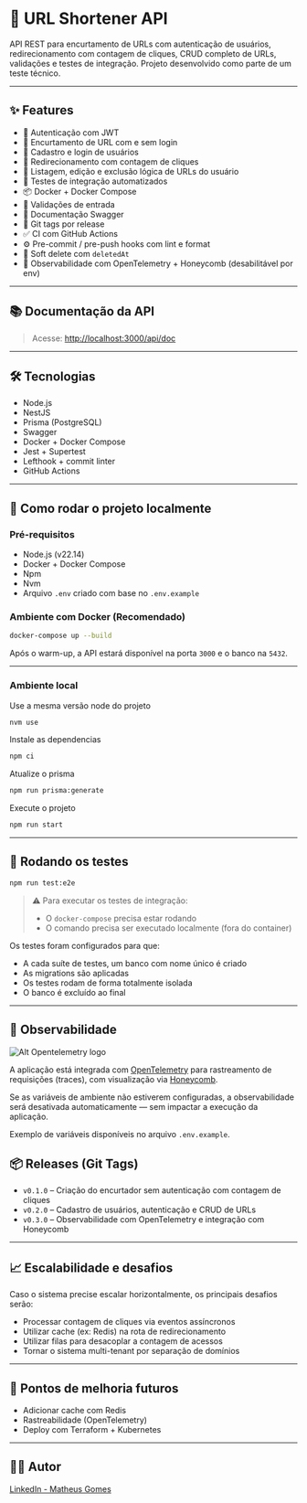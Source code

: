 # 🚀 URL Shortener API

API REST para encurtamento de URLs com autenticação de usuários, redirecionamento com contagem de cliques, CRUD completo de URLs, validações e testes de integração. Projeto desenvolvido como parte de um teste técnico.

---

## ✨ Features

- 🔐 Autenticação com JWT
- 🔗 Encurtamento de URL com e sem login
- 👤 Cadastro e login de usuários
- 🔁 Redirecionamento com contagem de cliques
- 📝 Listagem, edição e exclusão lógica de URLs do usuário
- 🧪 Testes de integração automatizados
- 📦 Docker + Docker Compose
- 🛂 Validações de entrada
- 📃 Documentação Swagger
- 🧱 Git tags por release
- ✅ CI com GitHub Actions
- ⚙️ Pre-commit / pre-push hooks com lint e format
- 🧾 Soft delete com `deletedAt`
- 🔭 Observabilidade com OpenTelemetry + Honeycomb (desabilitável por env)


---

## 📚 Documentação da API

> Acesse: [http://localhost:3000/api/doc](http://localhost:3000/api/doc)

---

## 🛠️ Tecnologias

- Node.js
- NestJS
- Prisma (PostgreSQL)
- Swagger
- Docker + Docker Compose
- Jest + Supertest
- Lefthook + commit linter
- GitHub Actions

---

## 🚀 Como rodar o projeto localmente

### Pré-requisitos

- Node.js (v22.14)
- Docker + Docker Compose
- Npm
- Nvm
- Arquivo `.env` criado com base no `.env.example`

### Ambiente com Docker (Recomendado)

```bash
docker-compose up --build
```

Após o warm-up, a API estará disponível na porta `3000` e o banco na `5432`.

---

### Ambiente local

Use a mesma versão node do projeto
```bash
nvm use
```

Instale as dependencias
```bash
npm ci
```

Atualize o prisma
```bash
npm run prisma:generate
```

Execute o projeto
```bash
npm run start
```

---

## 🧪 Rodando os testes

```bash
npm run test:e2e
```

> ⚠️ Para executar os testes de integração:
> - O `docker-compose` precisa estar rodando
> - O comando precisa ser executado localmente (fora do container)

Os testes foram configurados para que:
- A cada suíte de testes, um banco com nome único é criado
- As migrations são aplicadas
- Os testes rodam de forma totalmente isolada
- O banco é excluído ao final

---

## 🔭 Observabilidade

![Alt Opentelemetry logo](https://encrypted-tbn0.gstatic.com/images?q=tbn:ANd9GcR5L3WOqREqLtH-tSyMV-AgtjpvPqxqN7MHKQ&s)


A aplicação está integrada com [OpenTelemetry](https://opentelemetry.io/) para rastreamento de requisições (traces), com visualização via [Honeycomb](https://www.honeycomb.io/).

Se as variáveis de ambiente não estiverem configuradas, a observabilidade será desativada automaticamente — sem impactar a execução da aplicação.

Exemplo de variáveis disponíveis no arquivo `.env.example`.

## 📦 Releases (Git Tags)

- `v0.1.0` – Criação do encurtador sem autenticação com contagem de cliques
- `v0.2.0` – Cadastro de usuários, autenticação e CRUD de URLs
- `v0.3.0` – Observabilidade com OpenTelemetry e integração com Honeycomb


---

## 📈 Escalabilidade e desafios

Caso o sistema precise escalar horizontalmente, os principais desafios serão:

- Processar contagem de cliques via eventos assíncronos
- Utilizar cache (ex: Redis) na rota de redirecionamento
- Utilizar filas para desacoplar a contagem de acessos
- Tornar o sistema multi-tenant por separação de domínios

---

## 🧠 Pontos de melhoria futuros

- Adicionar cache com Redis
- Rastreabilidade (OpenTelemetry)
- Deploy com Terraform + Kubernetes

---

## 🙋‍♂️ Autor

[LinkedIn - Matheus Gomes](https://www.linkedin.com/in/matheus-gomes-de-almeida96/)